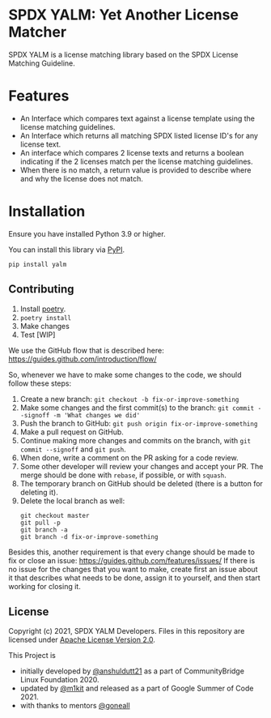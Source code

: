 # SPDX YALM: Yet Another License Matcher
SPDX YALM is a license matching library based on the SPDX License Matching Guideline.

# Features
*    An Interface which compares text against a license template using the license matching guidelines.
*    An Interface which returns all matching SPDX listed license ID's for any license text.
*    An interface which compares 2 license texts and returns a boolean indicating if the 2 licenses match per the license matching guidelines.
*    When there is no match, a return value is provided to describe where and why the license does not match.

# Installation
Ensure you have installed Python 3.9 or higher.

You can install this library via [PyPI](https://pypi.org/project/yalm/).
```
pip install yalm
```

## Contributing
1. Install [poetry](https://python-poetry.org/docs/#installation).
2. `poetry install`
3. Make changes
4. Test [WIP]


We use the GitHub flow that is described here: https://guides.github.com/introduction/flow/

So, whenever we have to make some changes to the code, we should follow these steps:
1. Create a new branch:
    `git checkout -b fix-or-improve-something`
2. Make some changes and the first commit(s) to the branch: 
    `git commit --signoff -m 'What changes we did'`
3. Push the branch to GitHub:
    `git push origin fix-or-improve-something`
4. Make a pull request on GitHub.
5. Continue making more changes and commits on the branch, with `git commit --signoff` and `git push`.
6. When done, write a comment on the PR asking for a code review.
7. Some other developer will review your changes and accept your PR. The merge should be done with `rebase`, if possible, or with `squash`.
8. The temporary branch on GitHub should be deleted (there is a button for deleting it).
9. Delete the local branch as well:
    ```
    git checkout master
    git pull -p
    git branch -a
    git branch -d fix-or-improve-something
    ```

Besides this, another requirement is that every change should be made to fix or close an issue: https://guides.github.com/features/issues/
If there is no issue for the changes that you want to make, create first an issue about it that describes what needs to be done, assign it to yourself, and then start working for closing it.


## License
Copyright (c) 2021, SPDX YALM Developers.
Files in this repository are licensed under
[Apache License Version 2.0](https://github.com/spdx/tools-python/blob/master/LICENSE).

This Project is
- initially developed by [@anshuldutt21](https://github.com/anshuldutt21/)
as a part of CommunityBridge Linux Foundation 2020.
- updated by [@m1kit](https://github.com/m1kit) and released
as a part of Google Summer of Code 2021.
- with thanks to mentors [@goneall](https://github.com/goneall)
